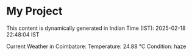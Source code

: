 # My Project

This content is dynamically generated in Indian Time (IST): 2025-02-18 22:48:04 IST


Current Weather in Coimbatore:
Temperature: 24.88 °C
Condition: haze
